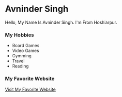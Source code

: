 <!DOCTYPE html>
<html lang="en">
<head>
    <meta charset="UTF-8">
    <meta name="viewport" content="width=device-width, initial-scale=1.0">
    <title>Basic HTML Structure</title>
</head>
<body>
    <h1>Avninder Singh</h1>
    <p>Hello, My Name Is Avninder Singh. I'm From Hoshiarpur.</p>
    <h3>My Hobbies</h3>
    <ul>
        <li>Board Games</li>
        <li>Video Games</li>
        <li>Gymming</li>
        <li>Travel</li>
        <li>Reading</li>
    </ul>
    <h3>My Favorite Website</h3>
    <a href="https://www.google.com/">Visit My Favorite Website</a>
</body>
</html>
